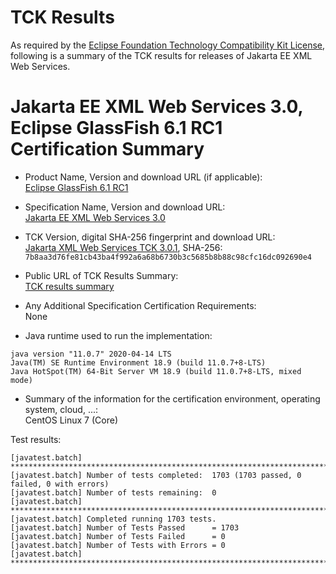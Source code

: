 TCK Results
===========

As required by the
[Eclipse Foundation Technology Compatibility Kit License](https://www.eclipse.org/legal/tck.php),
following is a summary of the TCK results for releases of Jakarta EE XML Web Services.

# Jakarta EE XML Web Services 3.0, Eclipse GlassFish 6.1 RC1 Certification Summary

- Product Name, Version and download URL (if applicable): <br/>
  [Eclipse GlassFish 6.1 RC1](https://download.eclipse.org/ee4j/glassfish/glassfish-6.1.0-RC1.zip)

- Specification Name, Version and download URL: <br/>
  [Jakarta EE XML Web Services 3.0](https://jakarta.ee/specifications/xml-web-services/3.0/)

- TCK Version, digital SHA-256 fingerprint and download URL: <br/>
  [Jakarta XML Web Services TCK 3.0.1](https://download.eclipse.org/ee4j/jakartaee-tck/jakartaee9-eftl/promoted/jakarta-xml-ws-tck-3.0.1.zip), 
  SHA-256: `7b8aa3d76fe81cb43ba4f992a6a68b6730b3c5685b8b88c98cfc16dc092690e4`

- Public URL of TCK Results Summary: <br/>
  [TCK results summary](./TCK-Results-6.1-RC1)

- Any Additional Specification Certification Requirements: <br/>
  None

- Java runtime used to run the implementation: <br/>
```
java version "11.0.7" 2020-04-14 LTS
Java(TM) SE Runtime Environment 18.9 (build 11.0.7+8-LTS)
Java HotSpot(TM) 64-Bit Server VM 18.9 (build 11.0.7+8-LTS, mixed mode)
```

- Summary of the information for the certification environment, operating system, cloud, ...: <br/>
  CentOS Linux 7 (Core)

Test results:

```
[javatest.batch] ********************************************************************************
[javatest.batch] Number of tests completed:  1703 (1703 passed, 0 failed, 0 with errors)
[javatest.batch] Number of tests remaining:  0
[javatest.batch] ********************************************************************************
[javatest.batch] Completed running 1703 tests.
[javatest.batch] Number of Tests Passed      = 1703
[javatest.batch] Number of Tests Failed      = 0
[javatest.batch] Number of Tests with Errors = 0
[javatest.batch] ********************************************************************************
```

